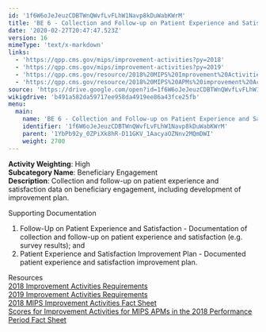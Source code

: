 ```yaml
---
id: '1f6W6oJeJeuzCDBTWnQWvfLvFLhW1Navp8kDuWabKWrM'
title: 'BE 6 - Collection and Follow-up on Patient Experience and Satisfaction Data on Beneficiary Engagement'
date: '2020-02-27T20:47:47.523Z'
version: 16
mimeType: 'text/x-markdown'
links:
  - 'https://qpp.cms.gov/mips/improvement-activities?py=2018'
  - 'https://qpp.cms.gov/mips/improvement-activities?py=2019'
  - 'https://qpp.cms.gov/resource/2018%20MIPS%20Improvement%20Activities%20Fact%20Sheet'
  - 'https://qpp.cms.gov/resource/2018%20MIPS%20APMs%20improvement%20Activities%20scores%20fact%20sheet'
source: 'https://drive.google.com/open?id=1f6W6oJeJeuzCDBTWnQWvfLvFLhW1Navp8kDuWabKWrM'
wikigdrive: 'b491a582da59717ee958da4919ee86a43fce25fb'
menu:
  main:
    name: 'BE 6 - Collection and Follow-up on Patient Experience and Satisfaction Data on Beneficiary Engagement'
    identifier: '1f6W6oJeJeuzCDBTWnQWvfLvFLhW1Navp8kDuWabKWrM'
    parent: '1YbPb92y_0ZPiXk8hR-D11GKV_1AacyaOZNnv2MQmDWI'
    weight: 2700
---
```





**Activity Weighting**: High  
**Subcategory Name**: Beneficiary Engagement  
**Description**: Collection and follow-up on patient experience and satisfaction data on beneficiary engagement, including development of improvement plan.




Supporting Documentation
1. Follow-Up on Patient Experience and Satisfaction - Documentation of collection and follow-up on patient experience and satisfaction (e.g. survey results); and 
2. Patient Experience and Satisfaction Improvement Plan - Documented patient experience and satisfaction improvement plan.




Resources  
[2018 Improvement Activities Requirements](https://qpp.cms.gov/mips/improvement-activities?py=2018)  
[2019 Improvement Activities Requirements](https://qpp.cms.gov/mips/improvement-activities?py=2019)  
[2018 MIPS Improvement Activities Fact Sheet](https://qpp.cms.gov/resource/2018%20MIPS%20Improvement%20Activities%20Fact%20Sheet)  
[Scores for Improvement Activities for MIPS APMs in the 2018 Performance Period Fact Sheet](https://qpp.cms.gov/resource/2018%20MIPS%20APMs%20improvement%20Activities%20scores%20fact%20sheet)
